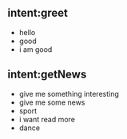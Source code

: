 ## intent:greet
- hello
- good
- i am good

## intent:getNews
- give me something interesting
- give me some news
- sport
- i want read more
- dance
